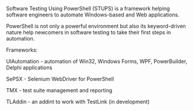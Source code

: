Software Testing Using PowerShell (STUPS) is a framework helping software engineers to automate Windows-based and Web applications.

PowerShell is not only a powerful environment but also its keyword-driven nature help newcomers in software testing to take their first steps in automation.

Frameworks:

UIAutomation - automation of Win32, Windows Forms, WPF, PowerBuilder, Delphi applications

SePSX - Selenium WebDriver for PowerShell

TMX - test suite management and reporting

TLAddin - an addint to work with TestLink (in development)
